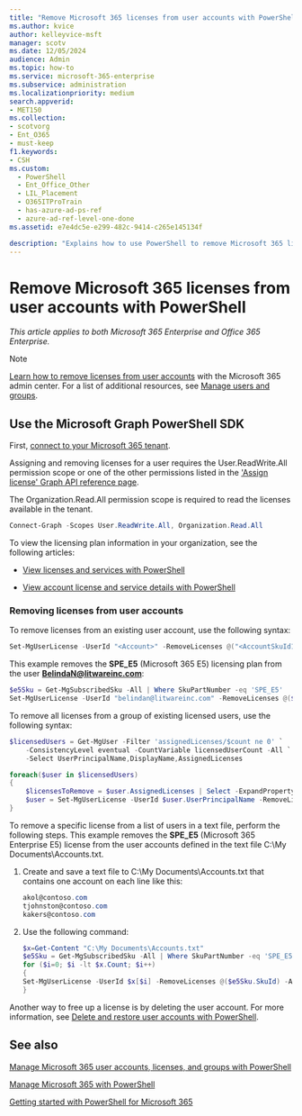```yaml
---
title: "Remove Microsoft 365 licenses from user accounts with PowerShell"
ms.author: kvice
author: kelleyvice-msft
manager: scotv
ms.date: 12/05/2024
audience: Admin
ms.topic: how-to
ms.service: microsoft-365-enterprise
ms.subservice: administration
ms.localizationpriority: medium
search.appverid:
- MET150
ms.collection: 
- scotvorg
- Ent_O365
- must-keep
f1.keywords:
- CSH
ms.custom:
  - PowerShell
  - Ent_Office_Other
  - LIL_Placement
  - O365ITProTrain
  - has-azure-ad-ps-ref
  - azure-ad-ref-level-one-done
ms.assetid: e7e4dc5e-e299-482c-9414-c265e145134f

description: "Explains how to use PowerShell to remove Microsoft 365 licenses that were previously assigned to users."
---
```


# Remove Microsoft 365 licenses from user accounts with PowerShell

*This article applies to both Microsoft 365 Enterprise and Office 365 Enterprise.*

>[!Note]
>[Learn how to remove licenses from user accounts](../admin/manage/assign-licenses-to-users.md) with the Microsoft 365 admin center. For a list of additional resources, see [Manage users and groups](/admin).
>

## Use the Microsoft Graph PowerShell SDK

First, [connect to your Microsoft 365 tenant](/graph/powershell/get-started#authentication).

Assigning and removing licenses for a user requires the User.ReadWrite.All permission scope or one of the other permissions listed in the ['Assign license' Graph API reference page](/graph/api/user-assignlicense).

The Organization.Read.All permission scope is required to read the licenses available in the tenant.

```powershell
Connect-Graph -Scopes User.ReadWrite.All, Organization.Read.All
```

To view the licensing plan information in your organization, see the following articles:

- [View licenses and services with PowerShell](view-licenses-and-services-with-microsoft-365-powershell.md)

- [View account license and service details with PowerShell](view-account-license-and-service-details-with-microsoft-365-powershell.md)

### Removing licenses from user accounts

To remove licenses from an existing user account, use the following syntax:
  
```powershell
Set-MgUserLicense -UserId "<Account>" -RemoveLicenses @("<AccountSkuId1>") -AddLicenses @{}
```

This example removes the **SPE_E5** (Microsoft 365 E5) licensing plan from the user **BelindaN@litwareinc.com**:

```powershell
$e5Sku = Get-MgSubscribedSku -All | Where SkuPartNumber -eq 'SPE_E5'
Set-MgUserLicense -UserId "belindan@litwareinc.com" -RemoveLicenses @($e5Sku.SkuId) -AddLicenses @{}
```

To remove all licenses from a group of existing licensed users, use the following syntax:

```powershell
$licensedUsers = Get-MgUser -Filter 'assignedLicenses/$count ne 0' `
    -ConsistencyLevel eventual -CountVariable licensedUserCount -All `
    -Select UserPrincipalName,DisplayName,AssignedLicenses

foreach($user in $licensedUsers)
{
    $licensesToRemove = $user.AssignedLicenses | Select -ExpandProperty SkuId
    $user = Set-MgUserLicense -UserId $user.UserPrincipalName -RemoveLicenses $licensesToRemove -AddLicenses @{} 
}
```

To remove a specific license from a list of users in a text file, perform the following steps. This example removes the **SPE_E5** (Microsoft 365 Enterprise E5) license from the user accounts defined in the text file C:\My Documents\Accounts.txt.

  1. Create and save a text file to C:\My Documents\Accounts.txt that contains one account on each line like this:

     ```powershell
     akol@contoso.com
     tjohnston@contoso.com
     kakers@contoso.com
     ```

  2. Use the following command:

     ```powershell
     $x=Get-Content "C:\My Documents\Accounts.txt"
     $e5Sku = Get-MgSubscribedSku -All | Where SkuPartNumber -eq 'SPE_E5'
     for ($i=0; $i -lt $x.Count; $i++)
     {
     Set-MgUserLicense -UserId $x[$i] -RemoveLicenses @($e5Sku.SkuId) -AddLicenses @{}
     }
     ```

Another way to free up a license is by deleting the user account. For more information, see [Delete and restore user accounts with PowerShell](delete-and-restore-user-accounts-with-microsoft-365-powershell.md).
  
## See also

[Manage Microsoft 365 user accounts, licenses, and groups with PowerShell](manage-user-accounts-and-licenses-with-microsoft-365-powershell.md)
  
[Manage Microsoft 365 with PowerShell](manage-microsoft-365-with-microsoft-365-powershell.md)
  
[Getting started with PowerShell for Microsoft 365](getting-started-with-microsoft-365-powershell.md)
